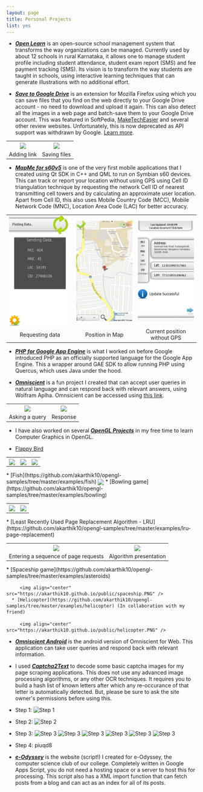 ```yaml
---
layout: page
title: Personal Projects
list: yes
---
```


* [**_Open Learn_**](https://github.com/akarthik10/rajeshwari) is an open-source school management system that transforms the way organizations can be managed. Currently used by about 12 schools in rural Karnataka, it allows one to manage student profile including student attendance, student exam report (SMS) and fee payment tracking (SMS). Its vision is to transform the way students are taught in schools, using interactive learning techniques that can generate illustrations with no additional effort.

* [**_Save to Google Drive_**](https://github.com/akarthik10/save_to_google_drive) is an extension for Mozilla Firefox using which you can save files that you find on the web directly to your Google Drive account - no need to download and upload it again. This can also detect all the images in a web page and batch-save them to your Google Drive account. This was featured in SoftPedia, [MakeTechEasier](https://www.maketecheasier.com/save-files-to-google-drive-firefox/) and several other review websites.  Unfortunately, this is now deprecated as API support was withdrawn by Google. [Learn more](https://akarthik10.wordpress.com/2013/01/03/save-to-google-drive-extension-for-mozilla-firefox/).

<table>
<tr><td align="center" valign="middle"><img align="center" src="https://akarthik10.github.io/public/save_to_gd_1.png" /> </td>
<td align="center" valign="middle"><img align="center" src="https://akarthik10.github.io/public/save_to_gd_2.png" /></td></tr>
<tr><td align="center" valign="middle">Adding link</td><td align="center" valign="middle">Saving files</td></tr>
</table>

* [**_MapMe for s60v5_**](https://github.com/akarthik10/MapMe) is one of the very first mobile applications that I created using Qt SDK in C++ and QML to run on Symbian s60 devices. This can track or report your location without using GPS using Cell ID triangulation technique by requesting the network Cell ID of nearest transmitting cell towers and by calculating an approximate user location. Apart from Cell ID, this also uses Mobile Country Code (MCC), Mobile Network Code (MNC), Location Area Code (LAC) for better accuracy.
 
<table>
<tr>
<td align="center" valign="middle"><img align="center" src="https://raw.githubusercontent.com/akarthik10/MapMe/master/Screenshots/Scr000014.jpg" /></td>
<td align="center" valign="middle"><img align="center" src="https://raw.githubusercontent.com/akarthik10/MapMe/master/Screenshots/Scr000005.jpg" /></td>
<td align="center" valign="middle"><img align="center" src="https://raw.githubusercontent.com/akarthik10/MapMe/master/Screenshots/Scr000013.jpg" /></td>
</tr>
<tr><td align="center" valign="middle">Requesting data</td><td align="center" valign="middle">Position in Map</td><td align="center" valign="middle">Current position without GPS</td></tr>
</table>


* [**_PHP for Google App Engine_**](https://github.com/akarthik10/gae-php) is what I worked on before Google introduced PHP as an officially supported language for the Google App Engine. This a wrapper around GAE SDK to allow running PHP using Quercus, which uses Java under the hood. 

* [**_Omniscient_**](https://github.com/akarthik10/Omniscient) is a fun project I created that can accept user queries in natural language and can respond back with relevant answers, using Wolfram Aplha. Omnsicient can be accessed using [this link](http://omniscient-web.appspot.com).

<table>
<tr>
<td align="center" valign="middle"><img align="center" src="https://akarthik10.github.io/public/omni_1.png" /> </td>
<td align="center" valign="middle"><img align="center" src="https://akarthik10.github.io/public/omni_2.png" /></td>
</tr>
<tr><td align="center" valign="middle">Asking a query</td><td align="center" valign="middle">Response</td></tr>
</table>

<a name="opengl"></a>
* I have also worked on several [**_OpenGL Projects_**](https://github.com/akarthik10/opengl-samples/tree/master/examples) in my free time to learn Computer Graphics in OpenGL.

* [Flappy Bird](https://github.com/akarthik10/opengl-samples/tree/master/examples/flappy)
	  
 <table><tr>  <td align="center" valign="middle"><img align="center" src="https://akarthik10.github.io/public/flappy_1.PNG" /></td>
 <td align="center" valign="middle"><img align="center" src="https://akarthik10.github.io/public/flappy_2.PNG" /></td>
 <td align="center" valign="middle"><img align="center" src="https://akarthik10.github.io/public/flappy_3.PNG" /></td></tr></table>
* [Fish](https://github.com/akarthik10/opengl-samples/tree/master/examples/fish)
<img align="center" src="https://akarthik10.github.io/public/fish_1.PNG" />
	  * [Bowling game](https://github.com/akarthik10/opengl-samples/tree/master/examples/bowling)
	    <table><tr>  <td align="center" valign="middle"><img align="center" src="https://akarthik10.github.io/public/bowling_1.PNG" /></td>
	      <td align="center" valign="middle"><img align="center" src="https://akarthik10.github.io/public/bowling_2.PNG" /></td></tr></table>
	  * [Least Recently Used Page Replacement Algorithm - LRU](https://github.com/akarthik10/opengl-samples/tree/master/examples/lru-page-replacement)
	     <table><tr>  <td align="center" valign="middle"><img align="center" src="https://akarthik10.github.io/public/lru_1.PNG" /></td>
	       <td align="center" valign="middle"><img align="center" src="https://akarthik10.github.io/public/lru_2.PNG" /></td></tr>
	     <tr><td align="center" valign="middle">Entering a sequence of page requests</td><td align="center" valign="middle">Algorithm presentation</td></tr></table>
	  * [Spaceship game](https://github.com/akarthik10/opengl-samples/tree/master/examples/asteroids)
	  
	     <img align="center" src="https://akarthik10.github.io/public/spaceship.PNG" />
	  * [Helicopter](https://github.com/akarthik10/opengl-samples/tree/master/examples/helicopter) (In collaboration with my friend)
	  
	     <img align="center" src="https://akarthik10.github.io/public/helicopter.PNG" />

* [**_Omniscient Android_**](https://github.com/akarthik10/Omniscient_android) is the android version of Omniscient for Web. This application can take user queries and respond back with relevant information.

* I used [**_Captcha2Text_**](https://github.com/akarthik10/Captcha2Text) to decode some basic captcha images for my page scraping applications. This does not use any advanced image processing algorithms, or any other OCR techniques. It requires you to build a hash list of known letters after which any re-occurance of that letter is automatically detected. But, please be sure to ask the site owner's permissions before using this.

 * Step 1: ![Step 1](https://raw.githubusercontent.com/akarthik10/Captcha2Text/master/example/step_1_original_image/captcha.jpg)
 * Step 2: ![Step 2](https://raw.githubusercontent.com/akarthik10/Captcha2Text/master/example/step_2_cleaned_image/output.jpg)
 * Step 3: ![Step 3](https://raw.githubusercontent.com/akarthik10/Captcha2Text/master/example/step_3_split_letters/ltr0.jpg)  ![Step 3](https://raw.githubusercontent.com/akarthik10/Captcha2Text/master/example/step_3_split_letters/ltr1.jpg)  ![Step 3](https://raw.githubusercontent.com/akarthik10/Captcha2Text/master/example/step_3_split_letters/ltr2.jpg)  ![Step 3](https://raw.githubusercontent.com/akarthik10/Captcha2Text/master/example/step_3_split_letters/ltr3.jpg)  ![Step 3](https://raw.githubusercontent.com/akarthik10/Captcha2Text/master/example/step_3_split_letters/ltr4.jpg)  ![Step 3](https://raw.githubusercontent.com/akarthik10/Captcha2Text/master/example/step_3_split_letters/ltr5.jpg)
 * Step 4: piuqd8

* [**_e-Odyssey_**](https://github.com/akarthik10/e-Odyssey) is the website (script!) I created for e-Odyssey, the computer science club of our college. Completely written in Google Apps Script, you do not need a hosting space or a server to host this for processing. This script also has a XML import function that can fetch posts from a blog and can act as an index for all of its posts.
